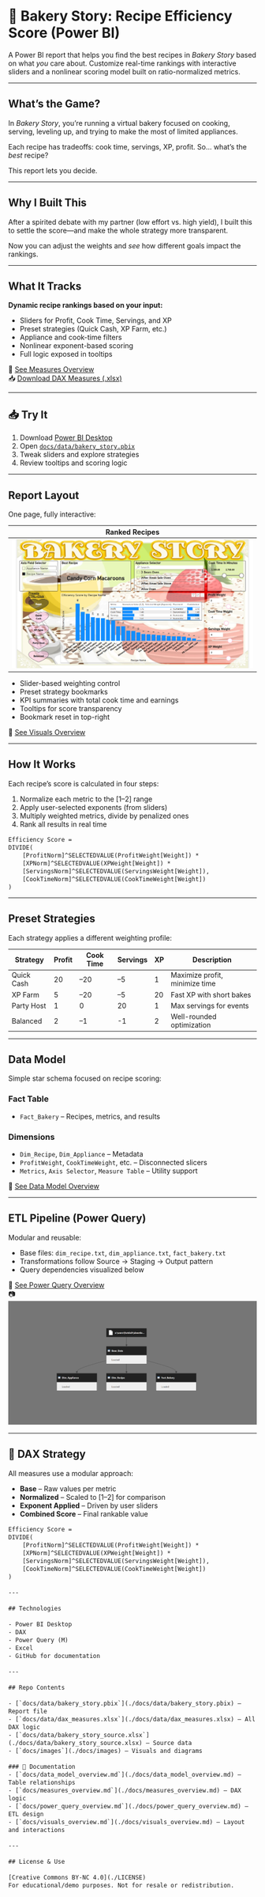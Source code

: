 # 🍰 Bakery Story: Recipe Efficiency Score (Power BI)

A Power BI report that helps you find the best recipes in *Bakery Story* based on what *you* care about. Customize real-time rankings with interactive sliders and a nonlinear scoring model built on ratio-normalized metrics.

---

## What’s the Game?

In *Bakery Story*, you’re running a virtual bakery focused on cooking, serving, leveling up, and trying to make the most of limited appliances.

Each recipe has tradeoffs: cook time, servings, XP, profit. So... what’s the *best* recipe?

This report lets you decide.

---

## Why I Built This

After a spirited debate with my partner (low effort vs. high yield), I built this to settle the score—and make the whole strategy more transparent.

Now you can adjust the weights and *see* how different goals impact the rankings.

---

## What It Tracks

**Dynamic recipe rankings based on your input:**
- Sliders for Profit, Cook Time, Servings, and XP  
- Preset strategies (Quick Cash, XP Farm, etc.)  
- Appliance and cook-time filters  
- Nonlinear exponent-based scoring  
- Full logic exposed in tooltips

📄 [See Measures Overview](./docs/measures_overview.md)  
📥 [Download DAX Measures (.xlsx)](./docs/data/dax_measures.xlsx)

---

## 📥 Try It

1. Download [Power BI Desktop](https://powerbi.microsoft.com/desktop)  
2. Open [`docs/data/bakery_story.pbix`](./docs/data/bakery_story.pbix)  
3. Tweak sliders and explore strategies  
4. Review tooltips and scoring logic

---

## Report Layout

One page, fully interactive:

| Ranked Recipes |
|----------------|
| ![Ranked Recipes](./docs/images/bakery_story.png)

- Slider-based weighting control  
- Preset strategy bookmarks  
- KPI summaries with total cook time and earnings  
- Tooltips for score transparency  
- Bookmark reset in top-right

📄 [See Visuals Overview](./docs/visuals_overview.md)

---

## How It Works

Each recipe’s score is calculated in four steps:

1. Normalize each metric to the [1–2] range  
2. Apply user-selected exponents (from sliders)  
3. Multiply weighted metrics, divide by penalized ones  
4. Rank all results in real time

```DAX
Efficiency Score = 
DIVIDE(
    [ProfitNorm]^SELECTEDVALUE(ProfitWeight[Weight]) *
    [XPNorm]^SELECTEDVALUE(XPWeight[Weight]) *
    [ServingsNorm]^SELECTEDVALUE(ServingsWeight[Weight]),
    [CookTimeNorm]^SELECTEDVALUE(CookTimeWeight[Weight])
)
```
---

## Preset Strategies

Each strategy applies a different weighting profile:

| Strategy     | Profit | Cook Time | Servings | XP | Description                    |
|--------------|--------|-----------|----------|----|--------------------------------|
| Quick Cash   | 20     | –20       | –5       | 1  | Maximize profit, minimize time |
| XP Farm      | 5      | –20       | –5       | 20 | Fast XP with short bakes       |
| Party Host   | 1      |   0       | 20       | 1  | Max servings for events        |
| Balanced     | 2      | –1        | -1       | 2  | Well-rounded optimization      |

---

## Data Model

Simple star schema focused on recipe scoring:

### Fact Table
- `Fact_Bakery` – Recipes, metrics, and results  

### Dimensions
- `Dim_Recipe`, `Dim_Appliance` – Metadata  
- `ProfitWeight`, `CookTimeWeight`, etc. – Disconnected slicers  
- `Metrics`, `Axis Selector`, `Measure Table` – Utility support  

📄 [See Data Model Overview](./docs/data_model_overview.md)

---

## ETL Pipeline (Power Query)

Modular and reusable:

- Base files: `dim_recipe.txt`, `dim_appliance.txt`, `fact_bakery.txt`  
- Transformations follow Source → Staging → Output pattern  
- Query dependencies visualized below

📄 [See Power Query Overview](./docs/power_query_overview.md)  
📷 ![Query Dependencies](./docs/images/query_dependencies.png)

---

## 🧮 DAX Strategy

All measures use a modular approach:

- **Base** – Raw values per metric  
- **Normalized** – Scaled to [1–2] for comparison  
- **Exponent Applied** – Driven by user sliders  
- **Combined Score** – Final rankable value  

```DAX
Efficiency Score = 
DIVIDE(
    [ProfitNorm]^SELECTEDVALUE(ProfitWeight[Weight]) *
    [XPNorm]^SELECTEDVALUE(XPWeight[Weight]) *
    [ServingsNorm]^SELECTEDVALUE(ServingsWeight[Weight]),
    [CookTimeNorm]^SELECTEDVALUE(CookTimeWeight[Weight])
)

---

## Technologies

- Power BI Desktop  
- DAX  
- Power Query (M)  
- Excel  
- GitHub for documentation  

---

## Repo Contents

- [`docs/data/bakery_story.pbix`](./docs/data/bakery_story.pbix) – Report file  
- [`docs/data/dax_measures.xlsx`](./docs/data/dax_measures.xlsx) – All DAX logic  
- [`docs/data/bakery_story_source.xlsx`](./docs/data/bakery_story_source.xlsx) – Source data  
- [`docs/images`](./docs/images) – Visuals and diagrams  

### 📄 Documentation
- [`docs/data_model_overview.md`](./docs/data_model_overview.md) – Table relationships  
- [`docs/measures_overview.md`](./docs/measures_overview.md) – DAX logic  
- [`docs/power_query_overview.md`](./docs/power_query_overview.md) – ETL design  
- [`docs/visuals_overview.md`](./docs/visuals_overview.md) – Layout and interactions  

---

## License & Use

[Creative Commons BY-NC 4.0](./LICENSE)  
For educational/demo purposes. Not for resale or redistribution.
